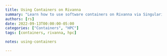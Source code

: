 ```yaml
---
title: Using Containers on Rivanna
summary: "Learn how to use software containers on Rivanna via Singularity. Topics include: pulling and converting Docker containers, inspecting a container, running containers interactively and non-interactively, navigating container modules, submitting container jobs via Slurm, and creating your own Jupyter kernel on our JupyterLab."
authors: [rs]
date: 2022-09-13T00:00:00-05:00
categories: ["Containers", "HPC"]
tags: [containers, rivanna, hpc]

notes: using-containers

---
```


